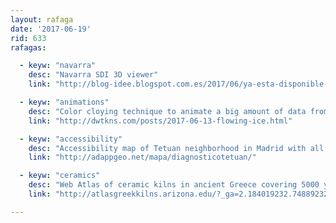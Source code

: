 ```yaml
---
layout: rafaga
date: '2017-06-19'
rid: 633
rafagas:

  - keyw: "navarra"
    desc: "Navarra SDI 3D viewer"
    link: "http://blog-idee.blogspot.com.es/2017/06/ya-esta-disponible-el-visualizador.html"

  - keyw: "animations"
    desc: "Color cloying technique to animate a big amount of data from small images"
    link: "http://dwtkns.com/posts/2017-06-13-flowing-ice.html"

  - keyw: "accessibility"
    desc: "Accessibility map of Tetuan neighborhood in Madrid with all the barriers found"
    link: "http://adappgeo.net/mapa/diagnosticotetuan/"

  - keyw: "ceramics"
    desc: "Web Atlas of ceramic kilns in ancient Greece covering 5000 years"
    link: "http://atlasgreekkilns.arizona.edu/?_ga=2.184019232.748892322.1497351598-411556366.1490266615"

---
```

